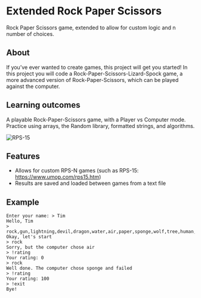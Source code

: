 # Extended Rock Paper Scissors
Rock Paper Scissors game, extended to allow for custom logic and n number of choices.

## About
If you’ve ever wanted to create games, this project will get you started! In this project you will code a Rock-Paper-Scissors-Lizard-Spock game, a more advanced version of Rock-Paper-Scissors, which can be played against the computer.
## Learning outcomes
A playable Rock-Paper-Scissors game, with a Player vs Computer mode. Practice using arrays, the Random library, formatted strings, and algorithms.

![RPS-15](https://ucarecdn.com/eb3f7a5b-98ea-4b11-a3b7-4797ee774258/)

## Features
* Allows for custom RPS-N games (such as RPS-15: https://www.umop.com/rps15.htm)
* Results are saved and loaded between games from a text file



## Example
```
Enter your name: > Tim
Hello, Tim
> rock,gun,lightning,devil,dragon,water,air,paper,sponge,wolf,tree,human,snake,scissors,fire
Okay, let's start
> rock
Sorry, but the computer chose air
> !rating
Your rating: 0
> rock
Well done. The computer chose sponge and failed
> !rating
Your rating: 100
> !exit
Bye!
```
